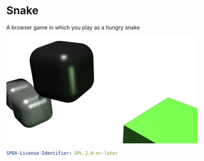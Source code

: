 # Snake

A browser game in which you play as a hungry snake

 ![artwork](artwork.png "Snake sniffing bonus food")

``` yaml
SPDX-License-Identifier: GPL-2.0-or-later
```
